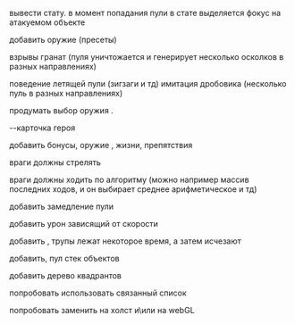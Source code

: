 вывести стату. в момент попадания пули в стате выделяется фокус на атакуемом объекте

добавить оружие (пресеты)

взрывы гранат (пуля уничтожается и генерирует несколько осколков в разных направлениях)

поведение летящей пули (зигзаги и тд)
имитация дробовика (несколько пуль в разных направлениях)

продумать выбор оружия .

--карточка героя

добавить бонусы, оружие , жизни, препятствия

враги должны стрелять

враги должны ходить по алгоритму (можно например массив последних ходов, и он выбирает среднее арифметическое и тд)

добавить замедление пули 

добавить урон зависящий от скорости

добавить , трупы лежат некоторое время, а затем исчезают

добавить, пул стек объектов

добавить дерево квадрантов 

попробовать использовать связанный список 

попробовать заменить на холст и\или на webGL
